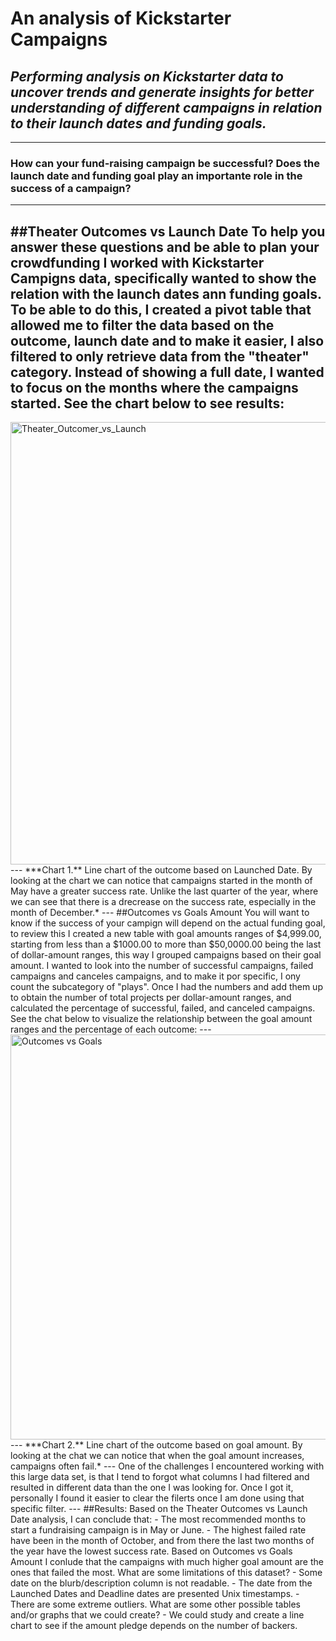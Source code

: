 # An analysis of Kickstarter Campaigns
## *Performing analysis on Kickstarter data to uncover trends and generate insights for better understanding of different campaigns in relation to their launch dates and funding goals.*
---
### **How can your fund-raising campaign be successful? Does the launch date and funding goal play an importante role in the success of a campaign?**
---
##Theater Outcomes vs Launch Date
To help you answer these questions and be able to plan your crowdfunding I worked with Kickstarter Campigns data, specifically wanted to show the relation with the launch dates ann funding goals. To be able to do this, I created a pivot table that allowed me to filter the data based on the outcome, launch date and to make it easier, I also filtered to only retrieve data from the "theater" category. Instead of showing a full date, I wanted to focus on the months where the campaigns started. See the chart below to see results:
---
<img width="708" alt="Theater_Outcomer_vs_Launch" src="https://user-images.githubusercontent.com/70611325/93641509-3a3faa80-f9b1-11ea-8424-8a164da2ff34.png">
---
***Chart 1.** Line chart of the outcome based on Launched Date. By looking at the chart we can notice that campaigns started in the month of May have a greater success rate. Unlike the last quarter of the year, where we can see that there is a drecrease on the success rate, especially in the month of December.*
---
##Outcomes vs Goals Amount
You will want to know if the success of your campign will depend on the actual funding goal, to review this I created a new table with goal amounts ranges of $4,999.00, starting from less than a $1000.00 to more than $50,0000.00 being the last of dollar-amount ranges, this way I grouped campaigns based on their goal amount. I wanted to look into the number of successful campaigns, failed campaigns and canceles campaigns, and to make it por specific, I ony count the subcategory of "plays". Once I had the numbers and add them up to obtain the number of total projects per dollar-amount ranges, and calculated the percentage of successful, failed, and canceled campaigns. See the chat below to visualize the relationship between the goal amount ranges and the percentage of each outcome:
---
<img width="648" alt="Outcomes vs Goals" src="https://user-images.githubusercontent.com/70611325/93643017-fa2df700-f9b3-11ea-952e-017afdfb6c88.png">
---
***Chart 2.** Line chart of the outcome based on goal amount. By looking at the chat we can notice that when the goal amount increases, campaigns often fail.*
---
One of the challenges I encountered working with this large data set, is that I tend to forgot what columns I had filtered and resulted in different data than the one I was looking for. Once I got it, personally I found it easier to clear the filerts once I am done using that specific filter. 
---
##Results:
Based on the Theater Outcomes vs Launch Date analysis, I can conclude that:
- The most recommended months to start a fundraising campaign is in May or June. 
- The highest failed rate have been in the month of October, and from there the last two months of the year have the lowest success rate.
Based on Outcomes vs Goals Amount I conlude that the campaigns with much higher goal amount are the ones that failed the most.
What are some limitations of this dataset?
- Some date on the blurb/description column is not readable.
- The date from the Launched Dates and Deadline dates are presented Unix timestamps.
- There are some extreme outliers.
What are some other possible tables and/or graphs that we could create?
- We could study and create a line chart to see if the amount pledge depends on the number of backers.

